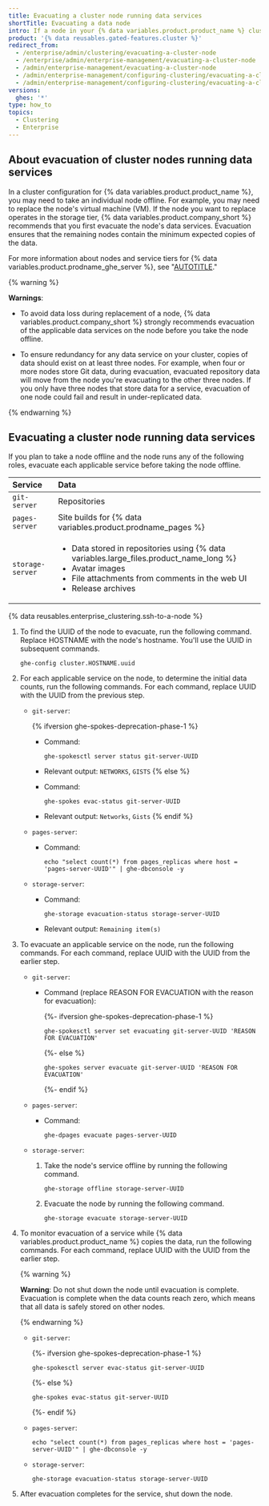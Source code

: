 ```yaml
---
title: Evacuating a cluster node running data services
shortTitle: Evacuating a data node
intro: If a node in your {% data variables.product.product_name %} cluster runs services that store distributed data, you can ensure redundancy as you prepare to replace the node by evacuating the node's data.
product: '{% data reusables.gated-features.cluster %}'
redirect_from:
  - /enterprise/admin/clustering/evacuating-a-cluster-node
  - /enterprise/admin/enterprise-management/evacuating-a-cluster-node
  - /admin/enterprise-management/evacuating-a-cluster-node
  - /admin/enterprise-management/configuring-clustering/evacuating-a-cluster-node
  - /admin/enterprise-management/configuring-clustering/evacuating-a-cluster-node-running-data-services
versions:
  ghes: '*'
type: how_to
topics:
  - Clustering
  - Enterprise
---
```


## About evacuation of cluster nodes running data services

In a cluster configuration for {% data variables.product.product_name %}, you may need to take an individual node offline. For example, you may need to replace the node's virtual machine (VM). If the node you want to replace operates in the storage tier, {% data variables.product.company_short %} recommends that you first evacuate the node's data services. Evacuation ensures that the remaining nodes contain the minimum expected copies of the data.

For more information about nodes and service tiers for {% data variables.product.prodname_ghe_server %}, see "[AUTOTITLE](/admin/enterprise-management/configuring-clustering/about-cluster-nodes)."

{% warning %}

**Warnings**:

- To avoid data loss during replacement of a node, {% data variables.product.company_short %} strongly recommends evacuation of the applicable data services on the node before you take the node offline.

- To ensure redundancy for any data service on your cluster, copies of data should exist on at least three nodes. For example, when four or more nodes store Git data, during evacuation, evacuated repository data will move from the node you're evacuating to the other three nodes. If you only have three nodes that store data for a service, evacuation of one node could fail and result in under-replicated data.

{% endwarning %}

## Evacuating a cluster node running data services

If you plan to take a node offline and the node runs any of the following roles, evacuate each applicable service before taking the node offline.

| Service | Data |
| :- | :- |
| `git-server` | Repositories |
| `pages-server` | Site builds for {% data variables.product.prodname_pages %} |
| `storage-server` | <ul><li>Data stored in repositories using {% data variables.large_files.product_name_long %}</li><li>Avatar images</li><li>File attachments from comments in the web UI</li><li>Release archives</li></ul> |

{% data reusables.enterprise_clustering.ssh-to-a-node %}
1. To find the UUID of the node to evacuate, run the following command. Replace HOSTNAME with the node's hostname. You'll use the UUID in subsequent commands.

   ```shell
   ghe-config cluster.HOSTNAME.uuid
   ```

1. For each applicable service on the node, to determine the initial data counts, run the following commands. For each command, replace UUID with the UUID from the previous step.

   - `git-server`:

     {% ifversion ghe-spokes-deprecation-phase-1 %}
     - Command:

       ```shell
       ghe-spokesctl server status git-server-UUID
       ```

     - Relevant output: `NETWORKS`, `GISTS`
     {% else %}
     - Command:

       ```shell
       ghe-spokes evac-status git-server-UUID
       ```

     - Relevant output: `Networks`, `Gists`
     {% endif %}
   - `pages-server`:

     - Command:

       ```shell
       echo "select count(*) from pages_replicas where host = 'pages-server-UUID'" | ghe-dbconsole -y
       ```

   - `storage-server`:

     - Command:

       ```shell
       ghe-storage evacuation-status storage-server-UUID
       ```

     - Relevant output: `Remaining item(s)`

1. To evacuate an applicable service on the node, run the following commands. For each command, replace UUID with the UUID from the earlier step.

   - `git-server`:

     - Command (replace REASON FOR EVACUATION with the reason for evacuation):

        {%- ifversion ghe-spokes-deprecation-phase-1 %}

       ```shell
       ghe-spokesctl server set evacuating git-server-UUID 'REASON FOR EVACUATION'
       ```

       {%- else %}

       ```shell
       ghe-spokes server evacuate git-server-UUID 'REASON FOR EVACUATION'
       ```

       {%- endif %}

   - `pages-server`:

     - Command:

       ```shell
       ghe-dpages evacuate pages-server-UUID
       ```

   - `storage-server`:

     1. Take the node's service offline by running the following command.

        ```shell
        ghe-storage offline storage-server-UUID
        ```

     1. Evacuate the node by running the following command.

        ```shell
        ghe-storage evacuate storage-server-UUID
        ```

1. To monitor evacuation of a service while {% data variables.product.product_name %} copies the data, run the following commands. For each command, replace UUID with the UUID from the earlier step.

   {% warning %}

   **Warning**: Do not shut down the node until evacuation is complete. Evacuation is complete when the data counts reach zero, which means that all data is safely stored on other nodes.

   {% endwarning %}

   - `git-server`:

     {%- ifversion ghe-spokes-deprecation-phase-1 %}

     ```shell
     ghe-spokesctl server evac-status git-server-UUID
     ```

     {%- else %}

     ```shell
     ghe-spokes evac-status git-server-UUID
     ```

     {%- endif %}

   - `pages-server`:

     ```shell
     echo "select count(*) from pages_replicas where host = 'pages-server-UUID'" | ghe-dbconsole -y
     ```

   - `storage-server`:

      ```shell
      ghe-storage evacuation-status storage-server-UUID
      ```

1. After evacuation completes for the service, shut down the node.
